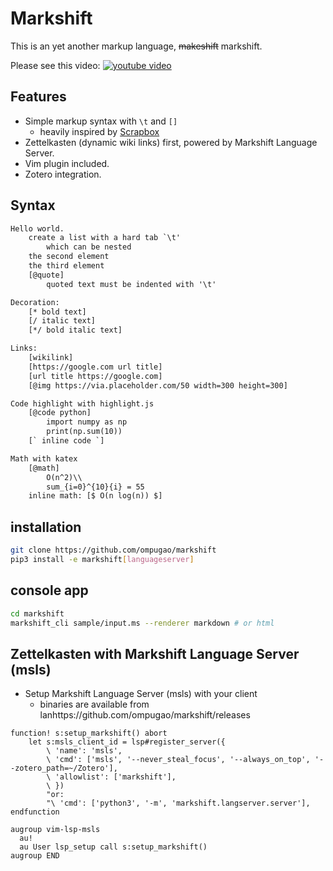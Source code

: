 # Markshift
This is an yet another markup language, <del>makeshift</del> markshift.

Please see this video:
[![youtube video](https://img.youtube.com/vi/dk67x74Z7cs/0.jpg)](https://www.youtube.com/watch?v=dk67x74Z7cs)

## Features
- Simple markup syntax with `\t` and `[]`
    - heavily inspired by [Scrapbox](https://scrapbox.io)
- Zettelkasten (dynamic wiki links) first, powered by Markshift Language Server.
- Vim plugin included.
- Zotero integration.

## Syntax
```txt
Hello world.
	create a list with a hard tab `\t'
		which can be nested
	the second element
	the third element
	[@quote]
		quoted text must be indented with '\t'

Decoration:
	[* bold text]
	[/ italic text]
	[*/ bold italic text]

Links:
	[wikilink]
	[https://google.com url title]
	[url title https://google.com]
	[@img https://via.placeholder.com/50 width=300 height=300]

Code highlight with highlight.js
	[@code python]
		import numpy as np
		print(np.sum(10))
	[` inline code `]

Math with katex
	[@math]
		O(n^2)\\
		sum_{i=0}^{10}{i} = 55
	inline math: [$ O(n log(n)) $]
```
## installation
```sh
git clone https://github.com/ompugao/markshift
pip3 install -e markshift[languageserver]
```

## console app
```sh
cd markshift
markshift_cli sample/input.ms --renderer markdown # or html
```

## Zettelkasten with Markshift Language Server (msls)

- Setup Markshift Language Server (msls) with your client
    - binaries are available from lanhttps://github.com/ompugao/markshift/releases

```vim
function! s:setup_markshift() abort
    let s:msls_client_id = lsp#register_server({
        \ 'name': 'msls',
        \ 'cmd': ['msls', '--never_steal_focus', '--always_on_top', '--zotero_path=~/Zotero'],
        \ 'allowlist': ['markshift'],
        \ })
        "or:
        "\ 'cmd': ['python3', '-m', 'markshift.langserver.server'],
endfunction

augroup vim-lsp-msls
  au!
  au User lsp_setup call s:setup_markshift()
augroup END
```
